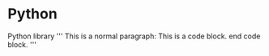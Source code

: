 # Python
Python library
'''
This is a normal paragraph:
    This is a code block.
end code block.
'''
